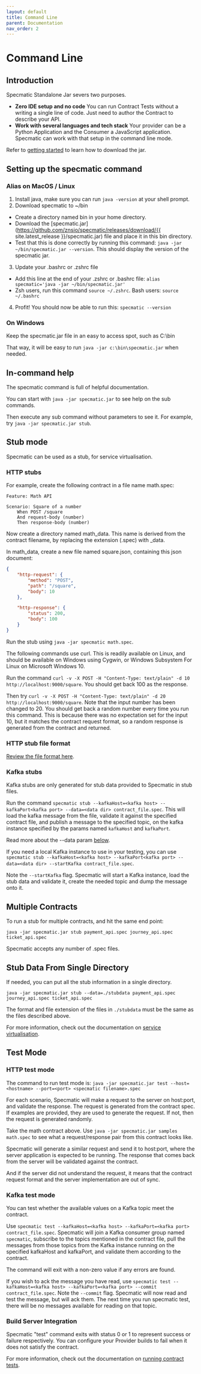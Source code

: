 ```yaml
---
layout: default
title: Command Line
parent: Documentation
nav_order: 2
---
```

Command Line
============

## Introduction

Specmatic Standalone Jar severs two purposes.
* **Zero IDE setup and no code** You can run Contract Tests without a writing a single line of code. Just need to author the Contract to describe your API.
* **Work with several languages and tech stack** Your provider can be a Python Application and the Consumer a JavaScript application. Specmatic can work with that setup in the command line mode.

Refer to [getting started](/getting_started.html) to learn how to download the jar.

## Setting up the specmatic command

### Alias on MacOS / Linux

1. Install java, make sure you can run `java -version` at your shell prompt.
2. Download specmatic to ~/bin
  * Create a directory named bin in your home directory.
  * Download the [specmatic.jar](https://github.com/znsio/specmatic/releases/download/{{ site.latest_release }}/specmatic.jar) file and place it in this bin directory.
  * Test that this is done correctly by running this command: `java -jar ~/bin/specmatic.jar --version`. This should display the version of the specmatic jar.
3. Update your .bashrc or .zshrc file
  * Add this line at the end of your .zshrc or .bashrc file: `alias specmatic='java -jar ~/bin/specmatic.jar'`
  * Zsh users, run this command `source ~/.zshrc`. Bash users: `source ~/.bashrc`
4. Profit! You should now be able to run this: `specmatic --version`

### On Windows

Keep the specmatic.jar file in an easy to access spot, such as C:\bin

That way, it will be easy to run `java -jar c:\bin\specmatic.jar` when needed.

## In-command help

The specmatic command is full of helpful documentation.

You can start with `java -jar specmatic.jar` to see help on the sub commands.

Then execute any sub command without parameters to see it. For example, try `java -jar specmatic.jar stub`.

## Stub mode

Specmatic can be used as a stub, for service virtualisation.

### HTTP stubs

For example, create the following contract in a file name math.spec:

```gherkin
Feature: Math API

Scenario: Square of a number
    When POST /square
    And request-body (number)
    Then response-body (number)
```

Now create a directory named math_data. This name is derived from the contract filename, by replacing the extension (.spec) with _data.

In math_data, create a new file named square.json, containing this json document:

```json
{
    "http-request": {
        "method": "POST",
        "path": "/square",
        "body": 10
    },

    "http-response": {
        "status": 200,
        "body": 100
    }
}
```

Run the stub using `java -jar specmatic math.spec`.

The following commands use curl. This is readily available on Linux, and should be available on Windows using Cygwin, or Windows Subsystem For Linux on Microsoft Windows 10.

Run the command `curl -v -X POST -H "Content-Type: text/plain" -d 10 http://localhost:9000/square`. You should get back 100 as the response.

Then try `curl -v -X POST -H "Content-Type: text/plain" -d 20 http://localhost:9000/square`. Note that the input number has been changed to 20. You should get back a random number every time you run this command. This is because there was no expectation set for the input 10, but it matches the contract request format, so a random response is generated from the contract and returned.

### HTTP stub file format

[Review the file format here](/documentation/service_virtualisation.html#stub-file-format).

### Kafka stubs

Kafka stubs are only generated for stub data provided to Specmatic in stub files.

Run the command `specmatic stub --kafkaHost=<kafka host> --kafkaPort<kafka port> --data=<data dir> contract_file.spec`. This will load the kafka message from the file, validate it against the specified contract file, and publish a message to the specified topic, on the kafka instance specified by the params named `kafkaHost` and `kafkaPort`.

Read more about the --data param [below](#stub-data-from-single-directory).

If you need a local Kafka instance to use in your testing, you can use `specmatic stub --kafkaHost=<kafka host> --kafkaPort<kafka port> --data=<data dir> --startKafka contract_file.spec`.

Note the `--startKafka` flag. Specmatic will start a Kafka instance, load the stub data and validate it, create the needed topic and dump the message onto it.

## Multiple Contracts

To run a stub for multiple contracts, and hit the same end point:

    java -jar specmatic.jar stub payment_api.spec journey_api.spec ticket_api.spec

Specmatic accepts any number of .spec files.

## Stub Data From Single Directory

If needed, you can put all the stub information in a single directory.

    java -jar specmatic.jar stub --data=./stubdata payment_api.spec journey_api.spec ticket_api.spec

The format and file extension of the files in `./stubdata` must be the same as the files described above.

For more information, check out the documentation on [service virtualisation](/service_virtualisation.html).

## Test Mode

### HTTP test mode
The command to run test mode is:
`java -jar specmatic.jar test --host=<hostname> --port=<port> <specmatic filename>.spec`

For each scenario, Specmatic will make a request to the server on host:port, and validate the response. The request is generated from the contract spec. If examples are provided, they are used to generate the request. If not, then the request is generated randomly.

Take the math contract above. Use `java -jar specmatic.jar samples math.spec` to see what a request/response pair from this contract looks like.

Specmatic will generate a similar request and send it to host:port, where the server application is expected to be running. The response that comes back from the server will be validated against the contract.

And if the server did not understand the request, it means that the contract request format and the server implementation are out of sync.

### Kafka test mode

You can test whether the available values on a Kafka topic meet the contract.

Use `specmatic test --kafkaHost=<kafka host> --kafkaPort=<kafka port> contract_file.spec`. Specmatic will join a Kafka consumer group named `specmatic`, subscribe to the topics mentioned in the contract file, pull the messages from those topics from the Kafka instance running on the specified kafkaHost and kafkaPort, and validate them according to the contract.

The command will exit with a non-zero value if any errors are found.

If you wish to ack the message you have read, use `specmatic test --kafkaHost=<kafka host> --kafkaPort=<kafka port> --commit contract_file.spec`. Note the `--commit` flag. Specmatic will now read and test the message, but will ack them. The next time you run specmatic test, there will be no messages available for reading on that topic.

### Build Server Integration

Specmatic "test" command exits with status 0 or 1 to represent success or failure respectively.
You can configure your Provider builds to fail when it does not satisfy the contract.

For more information, check out the documentation on [running contract tests](/contract_tests.html).
